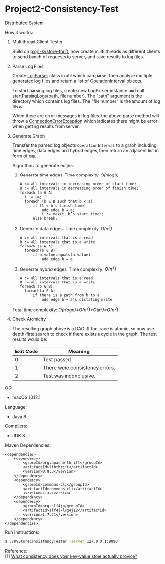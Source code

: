 # Project2-Consistency-Test
Distributed System

How it works:

1. Multithread Client Tester

    Build on [proj1-kvstore-thrift](https://github.com/YuBPan/proj-distributed-system/tree/master/proj1-kvstore-thrift), now create multi threads as different clients to send bunch of requests to server, and save results to log files.

2. Parse Log Files

    Create [LogParser](https://github.com/YuBPan/proj-distributed-system/blob/master/proj2-consistency-test/src/main/java/util/LogParser.java) class in util which can parse, then analyze multiple generated log files and return a list of [OperationInterval](https://github.com/YuBPan/proj-distributed-system/blob/master/proj2-consistency-test/src/main/java/util/OperationInterval.java) objects.

    To start parsing log files, create new LogParser instance and call startParsingLogs(path, file number). The "path" argument is the directory which contains log files. The "file number" is the amount of log files.

    When there are error messages in log files, the above parse method will throw a [ConnectionErrorException](https://github.com/YuBPan/proj-distributed-system/blob/master/proj2-consistency-test/src/main/java/util/exceptions/ConnectionErrorException.java) which indicates there might be error when getting results from server.

3. Generate Graph

   Transfer the parsed log objects `OperationInterval` to a graph including time edges, data edges and hybrid edges, then return an adjacent list in form of `map`.

   Algorithms to generate edges:

   1. Generate time edges. Time complexity: *O(nlogn)*

      ```
      A := all intervals in increasing order of start time;
      B := all intervals in decreasing order of finish time;
      foreach (a ∈ A)
      	t := −∞;
      	foreach (b ∈ B such that b < a)
      		if (t < b’s finish time)
      			add edge b → a;
      			t := max(t, b’s start time);
      		else break;
      ```

   2. Generate data edges. Time complexity: *O(n<sup>2</sup>)*

      ```
      A := all intervals that is a read
      B := all intervals that is a write
      foreach (a ∈ A)
      	foreach(b ∈ B)
      		if b.value.equals(a.value)
      			add edge b → a
      ```

   3. Generate hybrid edges. Time complexity: *O(n<sup>3</sup>)*

      ```
      A := all intervals that is a read
      B := all intervals that is a write
      foreach (b ∈ B)
      	foreach(a ∈ A)
      		if there is a path from b to a
      			add edge b → a's dictating write
      ```

   Total time complexity: *O(nlogn)+O(n<sup>2</sup>)+O(n<sup>3</sup>)=O(n<sup>3</sup>)*

4. Check Atomicity

    The resulting graph above is a DAG iff the trace is atomic, so now use depth-first search to check if there exists a cycle in the graph. The test results would be:

    Exit Code | Meaning
    --- | ---
    0 | Test passed
    1 | There were consistency errors.
    2 | Test was inconclusive.

OS:
- macOS 10.12.1

Language:
- Java 8

Compilers:
- JDK 8

Maven Dependencies:
```
<dependencies>
    <dependency>
        <groupId>org.apache.thrift</groupId>
        <artifactId>libthrift</artifactId>
        <version>0.9.3</version>
    </dependency>
    <dependency>
        <groupId>commons-cli</groupId>
        <artifactId>commons-cli</artifactId>
        <version>1.3</version>
    </dependency>
    <dependency>
        <groupId>org.slf4j</groupId>
        <artifactId>slf4j-log4j12</artifactId>
        <version>1.7.21</version>
    </dependency>
</dependencies>
```

Run Instructions:
```sh
$ ./KVStoreConsistencyTester -server 127.0.0.1:9090
```

Reference:<br>
[1] [What consistency does your key-value store actually provide?](https://www.usenix.org/legacy/event/hotdep10/tech/full_papers/Anderson.pdf)
